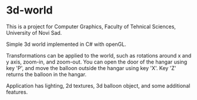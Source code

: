# 3d-world

This is a project for Computer Graphics, Faculty of Tehnical Sciences, University of Novi Sad.

Simple 3d world implemented in C# with openGL.

Transformations can be applied to the world, such as rotations around x and y axis, zoom-in, and zoom-out.
You can open the door of the hangar using key 'P', and move the balloon outside the hangar using key 'X'. Key 'Z' returns the balloon
in the hangar.

Application has lighting, 2d textures, 3d balloon object, and some additional features.
